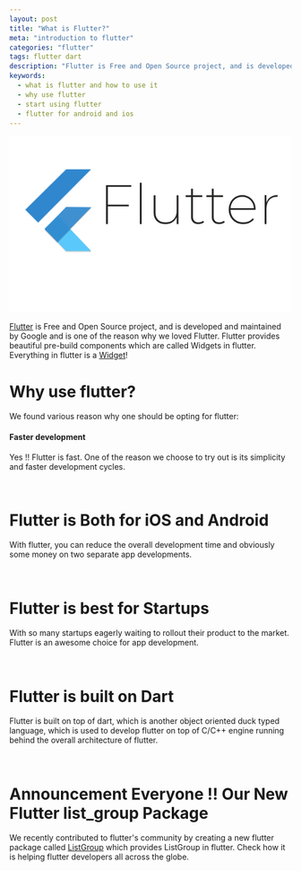 ```yaml
---
layout: post
title: "What is Flutter?"
meta: "introduction to flutter"
categories: "flutter"
tags: flutter dart
description: "Flutter is Free and Open Source project, and is developed and maintained by Google and is one of the reason why we loved Flutter. Flutter provides beautiful pre-build components which are called Widgets in flutter."
keywords:
  - what is flutter and how to use it
  - why use flutter
  - start using flutter
  - flutter for android and ios
---
```


![Flutter - What is Flutter by Sapidlabs][flutter]


[Flutter](https://flutter.dev/) is Free and Open Source project, and is developed and maintained by Google and is one of the reason why we loved Flutter. Flutter provides beautiful pre-build components which are called Widgets in flutter. Everything in flutter is a [Widget](https://flutter.dev/docs/development/ui/widgets-intro)!

<h1 class="light">Why use flutter?</h1>

We found various reason why one should be opting for flutter:
<br />

#### Faster development

Yes !! Flutter is fast. One of the reason we choose to try out is its simplicity and faster development cycles.

<br />

<h1 class="light">Flutter is Both for iOS and Android</h1>

With flutter, you can reduce the overall development time and obviously some money on two separate app developments.

<br />

<h1 class="light">Flutter is best for Startups</h1>

With so many startups eagerly waiting to rollout their product to the market. Flutter is an awesome choice for app development.

<br />

<h1 class="light">Flutter is built on Dart</h1>

Flutter is built on top of dart, which is another object oriented duck typed language, which is used to develop flutter on top of C/C++ engine running behind the overall architecture of flutter.

<br/>

<h1 class="light">Announcement Everyone !! Our New Flutter list_group Package</h1>

 We recently contributed to flutter's community by creating a new flutter package called [ListGroup](https://pub.dev/packages/list_group) which provides ListGroup in flutter. Check how it is helping flutter developers all across the globe.


[flutter]: /assets/images/shared/flutter-sapidlabs.jpg
